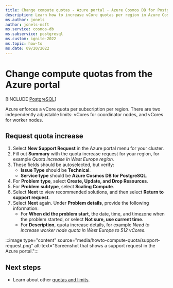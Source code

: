 ```yaml
---
title: Change compute quotas - Azure portal - Azure Cosmos DB for PostgreSQL
description: Learn how to increase vCore quotas per region in Azure Cosmos DB for PostgreSQL from the Azure portal.
ms.author: jonels
author: jonels-msft
ms.service: cosmos-db
ms.subservice: postgresql
ms.custom: ignite-2022
ms.topic: how-to
ms.date: 09/20/2022
---
```


# Change compute quotas from the Azure portal

[!INCLUDE [PostgreSQL](../includes/appliesto-postgresql.md)]

Azure enforces a vCore quota per subscription per region. There are two
independently adjustable limits: vCores for coordinator nodes, and vCores for
worker nodes.

## Request quota increase

1. Select **New Support Request** in the Azure portal menu for your
   cluster.
2. Fill out **Summary** with the quota increase request for your region, for
   example *Quota increase in West Europe region.*
3. These fields should be autoselected, but verify:
   - **Issue Type** should be **Technical**.
   - **Service type** should be **Azure Cosmos DB for PostgreSQL**.
4. For **Problem type**, select **Create, Update, and Drop Resources**.
5. For **Problem subtype**, select **Scaling Compute**.
6. Select **Next** to view recommended solutions, and then select **Return to support request**.
7. Select **Next** again. Under **Problem details**, provide the following information:
   - For **When did the problem start**, the date, time, and timezone when the problem started, or select **Not sure, use current time**.
   - For **Description**, quota increase details, for example *Need to increase worker node quota in West Europe to 512 vCores*.

:::image type="content" source="media/howto-compute-quota/support-request.png" alt-text="Screenshot that shows a support request in the Azure portal.":::

## Next steps

* Learn about other [quotas and limits](reference-limits.md).
